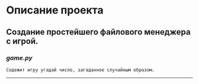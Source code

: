 # Описание проекта
Создание простейшего файлового менеджера с игрой.
---
### ***game.py***
    Содежит игру угадай число, загаданное случайным образом.
---